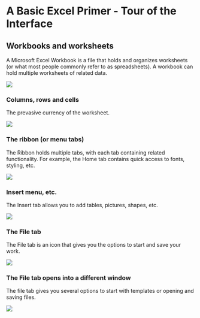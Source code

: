 # A Basic Excel Primer - Tour of the Interface

## Workbooks and worksheets

A Microsoft Excel Workbook is a file that holds and organizes worksheets (or what most people commonly refer to as spreadsheets). A workbook can hold multiple worksheets of related data.

![][1]

[1]: images/a-basic-excel-primer-the-interface/workbooks-and-worksheets.png

### Columns, rows and cells

The prevasive currency of the worksheet.

![][2]

[2]: images/a-basic-excel-primer-the-interface/columns--rows-and-cells.png

### The ribbon (or menu tabs)

The Ribbon holds multiple tabs, with each tab containing related functionality. For example, the Home tab contains quick access to fonts, styling, etc.

![][3]

[3]: images/a-basic-excel-primer-the-interface/the-ribbon--or-menu-tabs-.png

### Insert menu, etc.

The Insert tab allows you to add tables, pictures, shapes, etc.

![][4]

[4]: images/a-basic-excel-primer-the-interface/insert-menu--etc.png

### The File tab 

The File tab is an icon that gives you the options to start and save your work.

![][5]

[5]: images/a-basic-excel-primer-the-interface/the-file-tab-.png

### The File tab opens into a different window

The file tab gives you several options to start with templates or opening and saving files.

![][6]

[6]: images/a-basic-excel-primer-the-interface/the-file-tab-opens-into-a-different-window.png